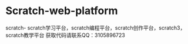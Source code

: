 # Scratch-web-platform
scratch- scratch学习平台，scratch编程平台，scratch创作平台，scratch3，scratch教学平台  获取代码请联系QQ：3105896723

